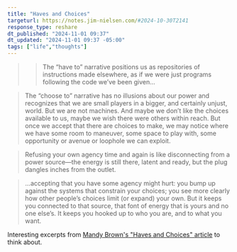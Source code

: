 ```yaml
---
title: "Haves and Choices"
targeturl: https://notes.jim-nielsen.com/#2024-10-30T2141
response_type: reshare
dt_published: "2024-11-01 09:37"
dt_updated: "2024-11-01 09:37 -05:00"
tags: ["life","thoughts"]
---
```


> > The “have to” narrative positions us as repositories of instructions made elsewhere, as if we were just programs following the code we’ve been given...

> The “choose to” narrative has no illusions about our power and recognizes that we are small players in a bigger, and certainly unjust, world. But we are not machines. And maybe we don’t like the choices available to us, maybe we wish there were others within reach. But once we accept that there are choices to make, we may notice where we have some room to maneuver, some space to play with, some opportunity or avenue or loophole we can exploit.

> Refusing your own agency time and again is like disconnecting from a power source—the energy is still there, latent and ready, but the plug dangles inches from the outlet.

> ...accepting that you have some agency might hurt: you bump up against the systems that constrain your choices; you see more clearly how other people’s choices limit (or expand) your own. But it keeps you connected to that source, that font of energy that is yours and no one else’s. It keeps you hooked up to who you are, and to what you want.

Interesting excerpts from [Mandy Brown's "Haves and Choices" article](https://everythingchanges.us/blog/haves-and-choices/) to think about.
